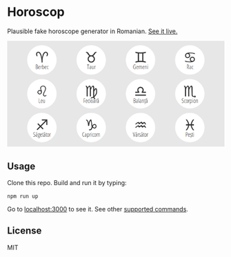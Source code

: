 # Horoscop

Plausible fake horoscope generator in Romanian. [See it live.][live]

![Cover of Horoscop.](screenshot.png)

## Usage

Clone this repo. Build and run it by typing:

    npm run up

Go to [localhost:3000](http://localhost:3000) to see it. See other [supported
commands][sc].

## License

MIT

[live]: http://nechifor.net/horoscop
[sc]: https://github.com/paul-nechifor/intercessor#supported-commands
